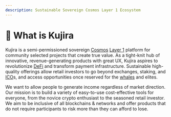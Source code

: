 ```yaml
---
description: Sustainable Sovereign Cosmos Layer 1 Ecosystem
---
```


# 🐋 What is Kujira

Kujira is a semi-permissioned sovereign [Cosmos](https://cosmos.network/) [Layer 1](https://101blockchains.com/layer-1-blockchain/) platform for community selected projects that create true value. As a tight-knit hub of innovative, revenue-generating products with great UX, Kujira aspires to revolutionize [DeFi](https://www.investopedia.com/decentralized-finance-defi-5113835) and transform payment infrastructure. Sustainable high-quality offerings allow retail investors to go beyond exchanges, staking, and [ICO](https://www.investopedia.com/terms/i/initial-coin-offering-ico.asp)s, and access opportunities once reserved for the [whales](https://www.investopedia.com/terms/b/bitcoin-whale.asp) and elites.

We want to allow people to generate income regardless of market direction. Our mission is to build a variety of easy-to-use cost-effective tools for everyone, from the novice crypto enthusiast to the seasoned retail investor. We aim to be inclusive of all blockchains & networks and offer products that do not require participants to risk more than they can afford to lose.
